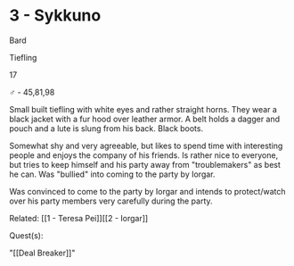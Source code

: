 # 3 - Sykkuno

Bard

Tiefling

17

♂ - 45,81,98

Small built tiefling with white eyes and rather straight horns. They wear a black jacket with a fur hood over leather armor. A belt holds a dagger and pouch and a lute is slung from his back. Black boots.

Somewhat shy and very agreeable, but likes to spend time with interesting people and enjoys the company of his friends. Is rather nice to everyone, but tries to keep himself and his party away from "troublemakers" as best he can. Was "bullied" into coming to the party by Iorgar.

Was convinced to come to the party by Iorgar and intends to protect/watch over his party members very carefully during the party.

Related: [[1 - Teresa Pei]][[2 - Iorgar]]

Quest(s):

"[[Deal Breaker]]"